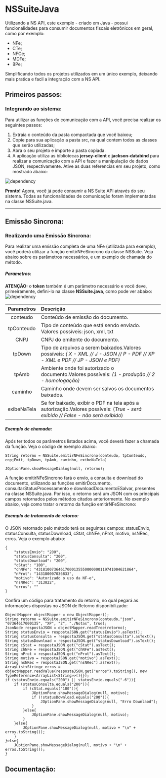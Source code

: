 # NSSuiteJava

Utilizando a NS API, este exemplo - criado em Java - possui funcionalidades para consumir documentos fiscais eletrônicos em geral, como por exemplo: 
+ NFe; 
+ CTe; 
+ NFCe;
+ MDFe;
+ BPe;

Simplificando todos os projetos utilizados em um único exemplo, deixando mais pratica e facil a integração com a NS API.

## Primeiros passos:
### Integrando ao sistema:

Para utilizar as funções de comunicação com a API, você precisa realizar os seguintes passos:

1. Extraia o conteúdo da pasta compactada que você baixou;
2. Copie para sua aplicação a pasta src, na qual contem todos as classes que serão utilizadas;
3. Abra o seu projeto e importe a pasta copiada.
4. A aplicação utiliza as bibliotecas <strong>jersey-client</strong> e <strong>jackson-databind</strong> para realizar a comunicação com a API e fazer a manipulação de dados JSON, respectivamente. Ative as duas referencias em seu projeto, como mostrado abaixo:

![dependency](https://confluence.ns.eti.br/download/attachments/25690610/image2019-3-18%208%3A24%3A8.png?version=1&modificationDate=1552908140508&api=v2)

<strong>Pronto!</strong> Agora, você já pode consumir a NS Suite API através do seu sistema. Todas as funcionalidades de comunicação foram implementadas na classe NSSuite.java.

------

## Emissão Sincrona:

### Realizando uma Emissão Sincrona:

Para realizar uma emissão completa de uma NFe (utilizada para exemplo), você poderá utilizar a função emitirNFeSincrono da classe NSSuite. Veja abaixo sobre os parâmetros necessários, e um exemplo de chamada do método.

##### Parametros:

<strong>ATENÇÃO:</strong> o <strong>token</strong> também é um parâmetro necessário e você deve, primeiramente, defini-lo na classe <strong>NSSuite.java</strong>, como pode ver abaixo:
![dependency](https://confluence.ns.eti.br/download/attachments/25690625/image2019-3-18%208%3A27%3A54.png?version=1&modificationDate=1552909202040&api=v2)

Parametros     | Descrição
:-------------:|:-----------
conteudo       | Conteúdo de emissão do documento.
tpConteudo     | Tipo de conteúdo que está sendo enviado. Valores possíveis: json, xml, txt
CNPJ           | CNPJ do emitente do documento.
tpDown         | Tipo de arquivos a serem baixados.Valores possíveis: *( X - XML // J - JSON // P - PDF // XP - XML e PDF // JP - JSON e PDF)*
tpAmb          | Ambiente onde foi autorizado o documento.Valores possíveis: *(1 - produção // 2 - homologação)*
caminho        | Caminho onde devem ser salvos os documentos baixados.
exibeNaTela    |Se for baixado, exibir o PDF na tela após a autorização.Valores possíveis: (*True - será exibido  // False - não será exibido*) 

##### Exemplo de chamada:

Após ter todos os parâmetros listados acima, você deverá fazer a chamada da função. Veja o código de exemplo abaixo:
           
    String retorno = NSSuite.emitirNFeSincrono(conteudo, tpConteudo, cnpjEmit, tpDown, tpAmb, caminho, exibeNaTela)
    
    JOptionPane.showMessageDialog(null, retorno);

A função emitirNFeSincrono fará o envio, a consulta e download do documento, utilizando as funções emitirDocumento, consultarStatusProcessamento e downloadDocumentoESalvar, presentes na classe NSSuite.java. Por isso, o retorno será um JSON com os principais campos retornados pelos métodos citados anteriormente. No exemplo abaixo, veja como tratar o retorno da função emitirNFeSincrono:

##### Exemplo de tratamento de retorno:

O JSON retornado pelo método terá os seguintes campos: statusEnvio, statusConsulta, statusDownload, cStat, chNFe, nProt, motivo, nsNRec, erros. Veja o exemplo abaixo:

    {
        "statusEnvio": "200",
        "statusConsulta": "200",
        "statusDownload": "200",
        "cStat": "100",
        "chNFe": "43181007364617000135550000000119741004621864",
        "nProt": "143180007036833",
        "motivo": "Autorizado o uso da NF-e",
        "nsNRec": "313022",
        "erros": ""
    }
      
Confira um código para tratamento do retorno, no qual pegará as informações dispostas no JSON de Retorno disponibilizado:


    ObjectMapper objectMapper = new ObjectMapper();
    String retorno = NSSuite.emitirNFeSincrono(conteudo,"json", "07364617000135", "XP", "2", "./Notas", true);
    JsonNode respostaJSON = objectMapper.readTree(retorno);
    String statusEnvio = respostaJSON.get("statusEnvio").asText();
    String statusConsulta = respostaJSON.get("statusConsulta").asText();
    String statusDownload = respostaJSON.get("statusDownload").asText();
    String cStat = respostaJSON.get("cStat").asText();
    String chNFe = respostaJSON.get("chNFe").asText();
    String nProt = respostaJSON.get("nProt").asText();
    String motivo = respostaJSON.get("motivo").asText();
    String nsNRec = respostaJSON.get("nsNRec").asText();
    ArrayList<String> erros = objectMapper.readValue(respostaJSON.get("erros").toString(), new TypeReference<ArrayList<String>>(){});
    if (statusEnvio.equals("200") || statusEnvio.equals("-6")){
        if (statusConsulta.equals("200")){
            if (cStat.equals("100")){
                JOptionPane.showMessageDialog(null, motivo);
                if (!statusDownload.equals("200")){
                    JOptionPane.showMessageDialog(null, "Erro Downlaod");
                }
            }else{
                JOptionPane.showMessageDialog(null, motivo);
            }
        }else{
            JOptionPane.showMessageDialog(null, motivo + "\n" + erros.toString());
        }
    }else{
        JOptionPane.showMessageDialog(null, motivo + "\n" + erros.toString());
    }      
      
      
      
  

## Documentação:



